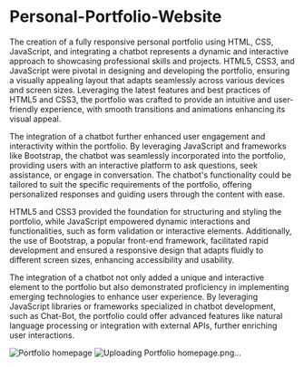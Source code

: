 # Personal-Portfolio-Website
The creation of a fully responsive personal portfolio using HTML, CSS, JavaScript, and integrating a chatbot represents a dynamic and interactive approach to showcasing professional skills and projects. HTML5, CSS3, and JavaScript were pivotal in designing and developing the portfolio, ensuring a visually appealing layout that adapts seamlessly across various devices and screen sizes. Leveraging the latest features and best practices of HTML5 and CSS3, the portfolio was crafted to provide an intuitive and user-friendly experience, with smooth transitions and animations enhancing its visual appeal.

The integration of a chatbot further enhanced user engagement and interactivity within the portfolio. By leveraging JavaScript and frameworks like Bootstrap, the chatbot was seamlessly incorporated into the portfolio, providing users with an interactive platform to ask questions, seek assistance, or engage in conversation. The chatbot's functionality could be tailored to suit the specific requirements of the portfolio, offering personalized responses and guiding users through the content with ease.

HTML5 and CSS3 provided the foundation for structuring and styling the portfolio, while JavaScript empowered dynamic interactions and functionalities, such as form validation or interactive elements. Additionally, the use of Bootstrap, a popular front-end framework, facilitated rapid development and ensured a responsive design that adapts fluidly to different screen sizes, enhancing accessibility and usability.

The integration of a chatbot not only added a unique and interactive element to the portfolio but also demonstrated proficiency in implementing emerging technologies to enhance user experience. By leveraging JavaScript libraries or frameworks specialized in chatbot development, such as Chat-Bot, the portfolio could offer advanced features like natural language processing or integration with external APIs, further enriching user interactions.

![Portfolio homepage](https://github.com/Kritikakathpal/Personal-Portfolio-Website/assets/132382693/9851e4fb-800a-49f9-b683-56529e434008)
![Uploading Portfolio homepage.png…]()

